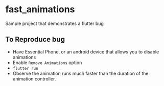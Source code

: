 # fast_animations
Sample project that demonstrates a flutter bug

## To Reproduce bug
- Have Essential Phone, or an android device that allows you to disable animations
- Enable `Remove Animations` option
- `flutter run`
- Observe the animation runs much faster than the duration of the animation controller.

